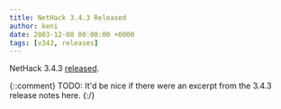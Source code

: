 ```yaml
---
title: NetHack 3.4.3 Released
author: keni
date: 2003-12-08 00:00:00 +0000
tags: [v343, releases]
---
```

NetHack 3.4.3 [released][version-343].

{::comment}
TODO: It'd be nice if there were an excerpt from the 3.4.3 release notes here.
{:/}

[version-343]: #TODO

